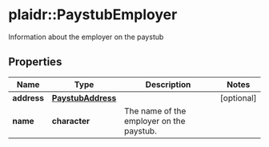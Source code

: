 # plaidr::PaystubEmployer

Information about the employer on the paystub

## Properties
Name | Type | Description | Notes
------------ | ------------- | ------------- | -------------
**address** | [**PaystubAddress**](PaystubAddress.md) |  | [optional] 
**name** | **character** | The name of the employer on the paystub. | 


